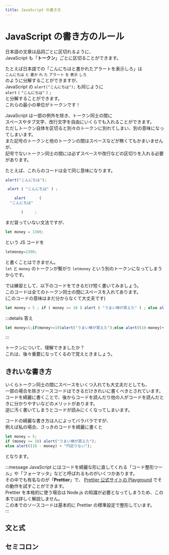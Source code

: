 ```yaml
---
title: JavaScript の書き方
---
```


# JavaScript の書き方のルール

日本語の文章は品詞ごとに区切れるように、  
JavaScript も「**トークン**」ごとに区切ることができます。  
  
たとえば日本語での「こんにちはと書かれたアラートを表示しろ」は  
`こんにちは` `と` `書か` `れ` `た` `アラート` `を` `表示` `しろ`  
のように分解することができますが、  
JavaScript の `alert("こんにちは");` も同じように  
`alert` `(` `"こんにちは"` `)` `;`  
と分解することができます。  
これらの最小の単位がトークンです！  
  
JavaScript は一部の例外を除き、トークン同士の間に  
スペースやタブ文字、改行文字を自由にいくらでも入れることができます。  
ただしトークン自体を区切ると別々のトークンに別れてしまい、別の意味になってしまいます。  
また記号のトークンと他のトークンの間はスペースなどが無くてもかまいませんが、  
記号でないトークン同士の間には必ずスペースや改行などの区切りを入れる必要があります。  
  
たとえば、これらのコードは全て同じ意味になります。  

```js
alert("こんにちは");
```

```js
 alert ( "こんにちは" ) ;
```

```js
    alert      (
  "こんにちは"

       )     ;
```

まだ習っていない文法ですが、  

```js
let money = 1300;
```

という JS コードを  

```js
letmoney=1300;
```

と書くことはできません。  
`let` と `money` のトークンが繋がり `letmoney` という別のトークンになってしまうからです。  
  
では練習として、以下のコードをできるだけ短く書いてみましょう。  
このコードは全てのトークン同士の間にスペースを入れてあります。  
(このコードの意味はまだ分からなくて大丈夫です)  

```js
let money = 5 ; if ( money >= 10 ) alert ( "うまい棒が買えた" ) ; else alert ( ( 10 - money ) + "円足りない" ) ;
```

:::details 答え
```js
let money=5;if(money>=10)alert("うまい棒が買えた");else alert((10-money)+"円足りない");
```
:::

トークンについて、理解できましたか？  
これは、後々重要になってくるので覚えときましょう。  

## きれいな書き方

いくらトークン同士の間にスペースをいくつ入れても大丈夫だとしても、  
一部の場合を除きソースコードはできるだけきれいに書くべきとされています。  
コードを綺麗に書くことで、後からコードを読んだり他の人がコードを読んだときに分かりやすいなどのメリットがあります。  
逆に汚く書いてしまうとコードが読みにくくなってしまいます。  
  
コードの綺麗な書き方は人によってバラバラですが、  
例えば私の場合、さっきのコードを綺麗に書くと  

```js
let money = 5;
if (money >= 10) alert("うまい棒が買えた");
else alert((10 - money) + "円足りない");
```

となります。  

:::message
JavaScript にはコードを綺麗な形に直してくれる「コード整形ツール」や「フォーマッタ」などと呼ばれるものがいくつかあります。  
その中でも有名なのが「**Prettier**」で、 [Prettier 公式サイトの Playground](//prettier.io/playground) でその動作を試すことができます。  
Prettier を本格的に使う場合は Node.js の知識が必要となってしまうため、この本では詳しく解説しません。  
この本でのソースコードは基本的に Prettier の標準設定で整形しています。  
:::

## 文と式

## セミコロン
